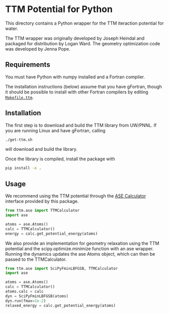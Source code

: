 # TTM Potential for Python

This directory contains a Python wrapper for the TTM iteraction potential for water.

The TTM wrapper was originally developed by Joseph Heindal and packaged for distribution by Logan Ward.
The geometry optimization code was developed by Jenna Pope.

## Requirements

You must have Python with numpy installed and a Fortran compiler.

The installation instructions (below) assume that you have gFortran, 
though it should be possible to install with other Fortran compilers
by editing [`Makefile.ttm`](./Makefile.ttm).

## Installation

The first step is to download and build the TTM library from UW/PNNL.
If you are running Linux and have gFortran, calling

```bash
./get-ttm.sh
```

will download and build the library.

Once the library is compiled, install the package with 

```bash
pip install -e .
```

## Usage

We recommend using the TTM potential through the [ASE Calculator](https://wiki.fysik.dtu.dk/ase/ase/calculators/calculators.html)
interface provided by this package.

```python
from ttm.ase import TTMCalculator
import ase

atoms = ase.Atoms()
calc = TTMCalculator()
energy = calc.get_potential_energy(atoms)
```

We also provide an implementation for geometry relaxation using 
the TTM potential and the scipy.optimize.minimize function with
an ase wrapper. Running the dynamics updates the ase Atoms
object, which can then be passed to the TTMCalculator.


```python
from ttm.ase import SciPyFminLBFGSB, TTMCalculator
import ase

atoms = ase.Atoms()
calc = TTMCalculator()
atoms.calc = calc
dyn = SciPyFminLBFGSB(atoms)
dyn.run(fmax=1e-2)
relaxed_energy = calc.get_potential_energy(atoms)
```
